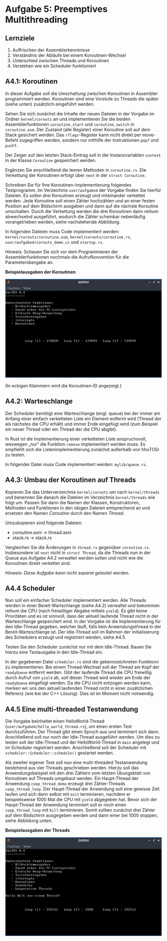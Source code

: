 # Aufgabe 5: Preemptives Multithreading

## Lernziele
1. Auffrischen der Assemblerkenntnisse
2. Verständnis der Abläufe bei einem Koroutinen-Wechsel
3. Unterschied zwischen Threads und Koroutinen
3. Verstehen wie ein Scheduler funktioniert


## A4.1: Koroutinen
In dieser Aufgabe soll die Umschaltung zwischen Koroutinen in Assembler programmiert werden. Koroutinen sind eine Vorstufe zu Threads die später (siehe unten) zusätzlich eingeführt werden. 

Sehen Sie sich zunächst die Inhalte der neuen Dateien in der Vorgabe im Ordner `kernel/corouts` an und implementieren Sie die beiden Assemblerfunktionen `coroutine_start` und `coroutine_switch` in `coroutine.asm`. Der Zustand (alle Register) einer Koroutine soll auf dem Stack gesichert werden. Das `rflags`-Register kann nicht direkt per move-Befehl zugegriffen werden, sondern nur mithilfe der Instruktionen `popf` und `pushf`. 

Der Zeiger auf den letzten Stack-Eintrag soll in der Instanzvariablen `context` in der Klasse `Coroutine` gespeichert werden.

Ergänzen Sie anschließend die leeren Methoden in `coroutine.rs`. Die Verkettung der Koroutinen erfolgt über `next` in der `struct Coroutine`.

Schreiben Sie für Ihre Koroutinen-Implementierung folgendes Testprogramm. Im Verzeichnis
`user/aufgabe4` der Vorgabe finden Sie hierfür Dateien. Es sollen drei Koroutinen erzeugt und miteinander verkettet werden. Jede Koroutine soll einen Zähler hochzählen und an einer festen Position auf dem Bildschirm ausgeben und dann auf die nächste Koroutine umschalten. Durch die Verkettung werden die drei Koroutinen dann reihum abwechselnd ausgeführt, wodurch die Zähler scheinbar nebenläufig vorangetrieben werden, siehe nachstehende Abbildung.

In folgenden Dateien muss Code implementiert werden: `kernel/corouts/coroutine.asm`, `kernel/corouts/coroutine.rs`, `user/aufgabe4/corouts_demo.cc` und `startup.rs`.

Hinweis: Schauen Sie sich vor dem Programmieren der Assemblerfunktionen nochmals die Aufrufkonvention für die Parameterübergabe an.


**Beispielausgaben der Koroutinen**

![KOR1](https://github.com/hhu-bsinfo/hhuTOSr/blob/aufgabe-4/img/corouts.jpg)


(In eckigen Klammern wird die Koroutinen-ID angezeigt.)


## A4.2: Warteschlange
Der Scheduler benötigt eine Warteschlange (engl. queue) bei der immer am Anfang einer einfach verketteten Liste ein Element entfernt wird (Thread der als nächstes die CPU erhält) und immer Ende eingefügt wird (zum Beispiel ein neuer Thread oder ein Thread der die CPU abgibt).

In Rust ist die Implementierung einer verketteten Liste anspruchsvoll, weswegen „nur“ die Funktion `remove` implementiert werden muss. Es empfiehlt sich die Listenimplementierung zunächst außerhalb von hhuTOSr zu testen.

In folgender Datei muss Code implementiert werden: `mylib/queue.rs`.


## A4.3: Umbau der Koroutinen auf Threads
Kopieren Sie das Unterverzeichnis `kernel/corouts` um nach `kernel/threads` und benennen Sie danach die Dateien im Verzeichnis `kernel/threads` wie folgt um. Passen Sie dann die Namen der Klassen, Konstruktoren, Methoden und Funktionen in den obigen Dateien entsprechend an und ersetzen den Namen *Coroutine* durch den Namen *Thread*.

Umzukopieren sind folgende Dateien:
- coroutine.asm -> thread.asm 
- stack.rs -> stack.rs

Vergleichen Sie die Änderungen in `thread.rs` gegenüber `coroutine.rs`. Insbesondere ist `next` 
nicht in `struct Thread`, da die Threads nun in der Queue aus Aufgabe A4.2 verwaltet werden sollen und nicht wie die Koroutinen direkt verkettet sind.

*Hinweis: Diese Aufgabe kann nicht separat getestet werden.*


## A4.4 Scheduler
Nun soll ein einfacher Scheduler implementiert werden. Alle Threads werden in einer Bereit-Wartschlange (siehe A4.2) verwaltet und bekommen reihum die CPU (nach freiwilliger Abgabe mittels `yield`). Es gibt keine Prioritäten und es ist sinnvoll, dass der aktuell laufende Thread nicht in der Warteschlange gespeichert wird. In der Vorgabe ist die Implementierung für den Idle-Thread gegeben, welcher läuft, falls kein Anwendungsthread in der Bereit-Warteschlange ist. Der Idle-Thread soll im Rahmen der Initialisierung des Schedulers erzeugt und registriert werden, siehe A4.5. 

Testen Sie den Scheduler zunächst nur mit dem Idle-Thread. Bauen Sie hierzu eine Textausgabe in den Idle-Thread ein.

In der gegebenen Datei `scheduler.rs` sind die gekennzeichneten Funktionn zu implementieren. Bei
einem Thread-Wechsel soll der Thread am Kopf der `readyQueue` entfernt werden. Gibt der laufende
Thread die CPU freiwillig durch Aufruf von `yield` ab, soll dieser Thread wird wieder am Ende der
`readyQueue` eingefügt werden. Da die CPU nicht entzogen werden kann, merken wir uns den aktuell
laufenden Thread nicht in einer zusätzlichen Referenz (wie bei der C++ Lösung). Dies ist im Moment nicht notwendig.

## A4.5 Eine multi-threaded Testanwendung
Die Vorgabe beinhaltet einen HelloWorld-Thread (`user/aufgabe4/hello_world_thread.rs`), um einen ersten Test durchzuführen. Der Thread gibt einen Spruch aus und terminiert sich dann. Anschließend soll nur noch der Idle-Thread ausgeführt werden. Um dies zu testen soll der Idle-Thread und der HelloWorld-Thread in `main` angelegt und im Scheduler registriert werden. Anschließend soll der Scheduler mit `scheduler::Scheduler::schedule()` gestartet werden.

Als zweiter eigener Test soll nun eine multi-threaded Testanwendung bestehend aus vier Threads geschrieben werden. Hierzu soll das Anwendungsbeispiel mit den drei Zählern vom letzten Übungsblatt von Koroutinen auf Threads umgebaut werden. Ein Haupt-Thread der Anwendung `coop_thread_demo` erzeugt drei Zähler-Threads `coop_thread_loop`. Der Haupt-Thread der Anwendung soll eine gewisse Zeit laufen und sich dann selbst mit `exit` terminieren, nachdem er beispielsweise 1000 Mal die CPU mit `yield` abgegeben hat. Bevor sich der Haupt-Thread der Anwendung terminiert soll er noch einen `coop_thread_loop` mit `kill` terminieren. Somit sollten zunächst drei Zähler auf dem Bildschirm ausgegeben werden und dann einer bei 1000 stoppen, siehe Abbildung unten.

**Beispielausgaben der Threads**

![THR](https://github.com/hhu-bsinfo/hhuTOSr/blob/aufgabe-4/img/threads.jpg)
